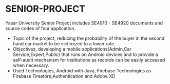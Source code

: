 # SENIOR-PROJECT
Yasar University Senior Project includes SE4910 - SE4920 documents and source codes of four application.

* Topic of the project, reducing the probability of the buyer in the second hand car market to be victimized to a lower rate.
* Objectives, developing a mobile applications(Admin,Car Service,Expert,Public) that runs on Android devices and to provide a self-audit mechanism for institutions as records can be easily accessed when necessary.
* Used Technologies, Android with Java, Firebase Technologies as Firebase Firestore,Authentication and Adobe XD
